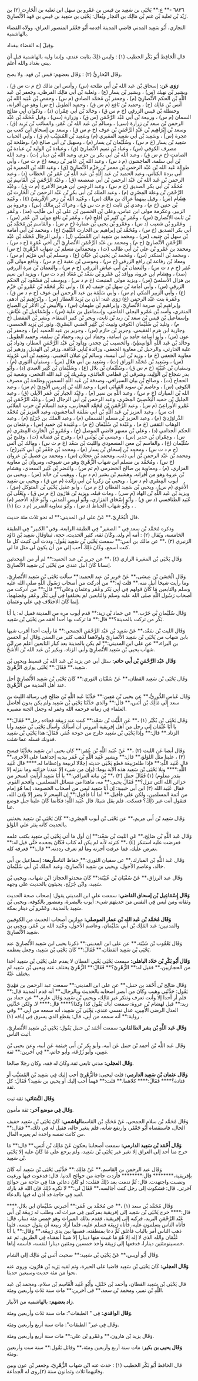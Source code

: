 ٦٨٣٦ -** ع:** يَحْيَى بن سَعِيد بن قيس بن عَمْرو بن سهل ابن ثعلبة بن الْحَارِث (٢) بن زَيْد بْن ثعلبة بْن غنم بْن مَالِك بن النجار ويُقال: يَحْيَى بن سَعِيد بن قيس بن قهد الأَنْصارِيّ.

النجاري، أَبُو سَعِيد المدني قاضي المدينة.أقدمه أَبُو جَعْفَر المنصور العراق، وولاه القضاء بالهاشمية.

وقِيلَ إنه القضاء ببغداد.

قال الْحَافِظ أَبُو بَكْر الخطيب (١) : وليس ذَلِكَ بثابت عندي، وإنما وليه بالهاشمية قبل أن يبني بغداد والله أعلم.

وقَال البُخارِيُّ (٢) : وَقَال بعضهم: قيس بْن قهد. ولا يصح.

**رَوَى عَن:** إسحاق بْن عَبد الله بْن أَبي طلحة (س) ، وأنس ابن مالك (خ م ت س ق) ، وبشير بْن نهيك (س) ، وبشير بْن يسار (ع) ، وثعلبة بْن أَبي مَالِك القرظي، وجعفر بْن عَبد اللَّهِ بْن الحكم الأَنْصارِيّ (م) ، وجعفر بْن مُحَمَّد الصادق (م س) ، وحفص بْن عُبَيد الله بْن أنس بْن مَالِك (خ) ، وحميد بْن نَافِع (م س ق) ، وحميد الطويل (خ س) وهو من أقرانه، وحنظلة بْن قيس الزرقي (خ م س ق) ، وخالد بْن أَبي عِمْران (د) ، وذكوان أَبِي صَالِح السمان (م س) ، وربيعة بْن أَبي عَبْد الرَّحْمَنِ (س ق) ، وزرارة (سي) ، وقيل مُحَمَّد بْن عَبْد الرحمن بْن سعد بْن زرارة (سي) ، وسالم بْن عَبد الله بْن عُمَر، والسائب بْن يَزِيد (ق) ، وسعد بْن إِبْرَاهِيم بْن عَبْد الرَّحْمَنِ بْن عوف (خ م س ق) ، وسعد بن إسحاق ابن كعب بن عجرة (س) ، وسَعِيد بْن أَبي سَعِيد المقبري (م) وسَعِيد بْن المُسَيَّب (م ق) ، وأبي الحباب سَعِيد بْن يسار (خ م س) ، وسُلَيْمان بْن يسار (م) ، وسهيل بْن أَبي صالح (م) ،وطلحة بْن مصرف الكوفي (س) ، وعباد بْن تميم الأَنْصارِيّ (ق) ، وعبادة بْن الوليد بْن عبادة بْن الصامت (خ م س ق) ، وعبد الله بْن أبي بكر بن حزم، وعبد الله بْن دينار (ت) ، وعبد الله بْن أَبي سلمة. الماجشون (م د س) ، وعبد الله بْن عَامِر بْن ربيعة (خ م ت س) ، وأبي طوالة عَبد الله بْن عَبْد الرحمن بْن معمر بْن حَزْم الأَنْصارِيّ (ق) ، وعبد الله بْن المغيرة بْن أَبي بردة الكناني، وعبد الحميد بْن عَبد اللَّهِ بْن عَبد اللَّهِ بْن عُمَر بْن الخطاب (د) ، وعبد الرحمن بْن عَبد الله بْن عَبْد الرحمن بْن أَبي صعصعة (ق) ، وعَبْد الرَّحْمَنِ بْن الْقَاسِم بْن مُحَمَّد بْن أَبي بكر الصديق (خ م س) ، وعبد الرحمن ابن هرمز الأعرج (م ت ق) ، وعَبْد الرَّحْمَنِ بْن وعلة المِصْرِي (م) ، وعبد الملك بْن أَبي بكر بْن عَبْد الرحمن بْن الْحَارِث بْن هِشَام (س) ، وقيل بينهما عراك بن مالك (س) ، وعُبَيد اللَّه بْن زحر الإفْرِيقيّ (٤) ، وعُبَيد بْن حنين (خ م) ، وعدي بْن ثابت (خ م ت س ق) ، وعراك بْن مالك (س) ، وعروة بن الزبير، وعكرمة مولى ابن عباس، وعلي بْن الحسين بْن علي بْن أَبي طَالِب (مد) ، وعُمَر بْن ثابت الأَنْصارِيّ (س) ، وعُمَر بْن كَثِير بْن أفلح (م) ، وعُمَر بْن نافع مولى ابْن عُمَر (س) ، وعَمْرو بْن شعيب (د س) ، وعَمْرو بْن يحيى بْن عمارة (خ م س) ، والقاسم بْن مُحَمَّد بْن أَبي بكر الصديق (خ س) ، ومُحَمَّد بْن إبراهيم بن الحارث التَّيْمِيّ (ع) ، ومحمد بْن أَبي أمامة بْن سهل بْن حنيف (س) ، ومحمد بن سَعِيد ابن المُسَيَّب (ل) ، وأبي الرجال مُحَمَّد بْن عَبْد الرَّحْمَنِ الأَنْصارِيّ (خ م) ، ومحمد بن عَبْد الرَّحْمَنِ الأَنْصارِيّ ابْن أخي عُمَرة (خ د س) ، ومحمد بن عَمْرو بْن علي بْن أَبي طالب (ت) ، ومحمدابن مسلم بْن شهاب الزُّهْرِيّ (خ س) ، ومحمد بْن المنكدر (س) ، ومُحمد بْن يَحيى بْن حَبَّان (ع) ، ومسلم بْن أَبي مَرْيَم (م س) ، ومعاذ بْن رفاعة بْن رافع الزرقي (خ س) ، وموسى بْن عقبة (خ م س) ، ونافع مولى ابْن عُمَر (خ م د ت س) ، والنعمان بْن أَبي عياش الزرقي (خ م س) ، والنعمان بْن مرة الزرقي (صد) ، وهشام ابن عروة، وواقد بْن عَمْرو بْن سَعْد بْن مُعَاذ (م د ت س) ، ويزيد ابن نعيم بن هزال الأَسلميّ (س) ، ويزيد مولى المنبعث (خ م د س) ، ويوسف بْن مَسْعُود بْن الحكم الزرقي (س) ، وأبي أمامة بْن سهل بْن حنيف (م ٤) ، وأبي بَكْر مُحَمَّد بْن عَمْرو بْن حَزْم (ع) ، وأبي الزبير المكي (م س) ، وأبي سَلَمَة بن عبد الرحمن ابن عوف (خ م د س ق) ، وعُمَرة بنت عَبْد الرحمن (ع) رَوَى عَنه: أبان بن يَزِيدَ العطار (س) ، وإِبْرَاهِيم بْن أدهم، وإبراهيم بْن صرمة الأَنْصارِيّ، وإبراهيم بْن طهمان (س) ، والأبيض بْن الأَغَر بْن الصباح المنقري، وأسد بْن عَمْرو البجلي القاضي، وإسماعيل بن علية (س) ، وإِسْمَاعِيل بْن عَيَّاش، وإسماعيل بْن قيس بْن سعد بْن زيد بْن ثابت، وبحر بْن كنيز السقاء، وبشر بْن المفضل (خ م) ، وتليد بْن سُلَيْمان الكوفي وثبيت بْن كَثِير الضبي البَصْرِيّ، وثور بْن يَزِيد الحمصي، وجارية ابن هرم الفقيمي، وجرير بْن حازم (س) ، وجرير بن عبد الحميد (م) ، وجعفر بْن عون (س) ، وأبو أسامة حامد بن أسامة، وحماد ابن زيد، وحماد بْن سلمة، وحميد الطويل، وخالد بْن عَبد اللَّهِ الْوَاسِطِيّ، والخصيب بْن جحدر، وداود بْن عَبْد الرَّحْمَنِ العطار، وذواد بْن علبة الحارثي، والرحيل بْن معاوية الجعفي، وزائدة بْنأَبِي قُدَامَة، وزفر بْن الهذيل، وزهير بْن معاوية الجعفي (خ م) ، وزيد بْن أَبي أنيسة، وسالم بْن غيلان التجيبي، وسَعِيد بْن أَبي عَرُوبَة (س) ، وسَعِيد بْن مُحَمَّد الوراق (ت) ، وسَعِيد بن أَبي هلال (س) ، وسفيان الثوري (م) ، وسفيان بْن عُيَيْنَة (خ م س ق) ، وسُلَيْمان بْن بلال (ع) ، وسُلَيْمان بْن كَثِير العبدي (د) ، وأَبُو بدر شجاع بْن الْوَلِيد، وشرقي بْن قطامي العائذي، وشَرِيك بْن عَبد الله النخعي، وشعبة بْن الحجاج (ت) ، وصالح بْن بيان السيرافي، وصدقة بْن عَبد اللَّهِ السمين، وطلحة بْن مصرف الكوفي (س) ، وعاصم بْن سويد القبائي (س) ، وعبد الله بْن إدريس الأَودِيّ (م س) ، وعبد الله بْن المبارك (خ م س) ، وعبد اللَّهِ بن نمير (م) ، وعَبْد الجبار بْن عُمَر الأيلي (ق) ، وعبد الجليل بْن حميد الْيَحْصِبِيّ المِصْرِي، وعبد الرحمن بْن أَبي الرجال (س) ، وعَبْد الرَّحْمَنِ بْن عَمْرو الأَوزاعِيّ (م س) ، وعبد الرَّحْمَنِ بْن مُحَمَّد المحاربي، وعبد السلام بْن حرب الملائي (ت س) ، وعبد العزيز بْن عَبد اللَّهِ بْن أَبي سَلَمَة الماجشون، وعبد العزيز بْن مُحَمَّد الدَّراوَرْدِيّ (م) ، وعبد العزيز بْن مسلم القسملي (م) ، وعبد الملك بن جُرَيْج (م) ، وعبد الوهاب الثقفي (خ م) ، وعَبْدة بْن سُلَيْمان (خ م) ، وعُبَيدة بْن حميد (س) ، وعثمان بن الحكم الجذامي (د) ، وعلي بْن مسهر قاضي الموصل (خ) ، وعَمْرو بْن الْحَارِث المِصْرِي (م س) ، وعِمْران بْن حدير (س) ، وعيسى بْن يُونُس (م) ، وفرج بْن فضالة (ت) ، وفليح بْن سُلَيْمان (خ) ، والقاسم بْن معن المسعودي والليث بْن سَعْد (خ م ت س) ، ومالك بْن أَنَس (خ م د ت س) ، ومحمد بْن إسحاق بْن يسار (م) ، ومحمد بْن جَعْفَر بْن أَبي كثير(خ) ، ومحمد بْن عَبْد الرحمن بْن أَبي ذئب، ومحمد بْن عجلان (س) ، ومحمد بن فضيل بْن غزوان (خ س) ، ومُحَمَّد بن مسلم ابن شهاب الزُّهْرِيّ وهو من شيوخه، ومروان بْن معاوية الفزاري، (م) ، ومعاوية بن صالح الحضرمي (م تم س) ، والنضر بْن كَثِير السعدي، وهشام بْن عروة وهو من أقرانه، وهشيم بْن بشير (م د س) ، ووهيب بْن خالد (س) ، ويحيى بن أيوب المِصْرِي (م د س) ، ويحيى بْن زكريا بْن أَبي زائدة (م س ق) ، ويحيى بن سَعِيد الأُمَوِي (م س) ، ويحيى بْن سَعِيد القطان (خ م س) ، وأبو عقيل يَحْيَى بْن المتوكل (مق) ، ويزيد بْن عَبد اللَّهِ بْن الهاد (م سي) ، ومات قبله، ويزيد بْن هَارُون (خ م س ق) ، ويَعْلَى بْن عُبَيد الطنافسي (د س ق) ، وأَبُو إِسْحَاق الفزاري، وأَبُو أويس المدني، وأَبُو خَالِد الأحمر (م) ، وأَبُو شهاب الحناط (د س) ، وأَبُو معاوية الضرير (م د ت) (١) .

قال الْبُخَارِيّ،** عَنْ علي ابن المديني:** له نحو ثلاث مئة حديث.

وذكره مُحَمَّد بْن سعد فِي " الصغير" فِي الطبقة الرابعة، وفي" الكبير" فِي الطبقة الخامسة، ويُقال (٢) : أمه أم ولد، وكَانَ ثقة، كثير الحديث، حجة، ثبتاوَقَال سَعِيد بْن دَاوُد الزنبري (٣) ،** عن مالك بن أنس:** سمعت يَحْيَى بْن سَعِيد يَقُول: وددت أني كتبت كل مَا كنت أسمع، وكَانَ ذَلِكَ أحب إلي من أن يكون لي مثل مَا لي.

وَقَال يَحْيَى بْن المغيرة الرازي (٤) ،** عن جرير بْن عبد الحميد:** لم أر من المحدثين إنسانا كَانَ أنبل عندي من يَحْيَى بْن سَعِيد الأَنْصارِيّ.

وَقَال الْحَسَن بْن عِيسَى،** عَنْ جَرِير بْن عبد الحميد:** سألت يَحْيَى بْن سَعِيد الأَنْصارِيّ، وما رأيت شيخا أنبل منه،** قلت له:** من أدركت من أصحاب رَسُول اللَّهِ صلى الله عليه وسلم والتابعين مَا كَانَ قولهم فِي أَبِي بَكر وعُمَر وعثمان وعلي؟** قال:** من أدركت من أصحاب رَسُول اللَّهِ صلى الله عليه وسلم والتابعين لم يختلفوا فِي أَبِي بَكْر وعُمَر وفضلهما، إنما كَانَ الاختلاف فِي علي وعثمان.

وَقَال سُلَيْمان بْن حَرْب،** عن حماد بْن زيد:** قدم أيوب مرة من المدينة فقيل له: يا أَبَا بَكْر من تركت بالمدينة؟** قال:** مَا تركت بها أحدا أفقه من يَحْيَى بْن سَعِيد.

وَقَال الليث بْن سَعْد،** عَنْ سَعِيد بْن عَبْد الرَّحْمَنِ الجمحي:** مَا رأيت أحدا أقرب شبها بابن شهاب من يَحْيَى بْن سَعِيد الأَنْصارِيّ ولولاهما لذهب كثير من السنن.وَقَال أبو الحسن بن البراء،** عن علي ابن المديني:** لم يكن بالمدينة بعد كبار التابعين أعلم من ابْن شهاب يحيى بْن سَعِيد الأَنْصارِيّ وأبي الزناد، وبكير بْن عَبد الله بْن الأَشَجّ.

**وَقَال عَبْد الرَّحْمَنِ بْن أَبي حاتم:** سئل أبي عن يزيد بْن عَبد الله بْن قسيط ويحيى بْن سَعِيد،** فَقَالَ:** يَحْيَى يوازي الزُّهْرِيّ.

وَقَال يَحْيَى بْن سَعِيد القطان،** عَنْ سُفْيَان الثوري:** كَانَ يَحْيَى بْن سَعِيد الأَنْصارِيّ أجل عند أهل المدينة من الزُّهْرِيّ.

وَقَال عَباس الدُّورِيُّ،** عن يحيى بْن مَعِين:** حَدَّثَنَا عَبد اللَّهِ بْن صَالِح فِي رسالة الليث بن سعد إِلَى مَالِك بْن أَنَس،** قال:** والذي حَدَّثَنَا يَحْيَى بْن سَعِيد ولم يكن بدون أفاضل العلماء فِي زمانه فرحمه الله وغفر له وجعل الجنة مصيره.

وَقَال يَحْيَى بْن بُكَيْر (١) ،** عَنِ اللَّيْث بْن سَعْد:** كنت عند رَبِيعَة فجاءه رجل** فَقَالَ:** يا أَبَا عُثْمَان إني رجل من أهل إفريقية أمروني أن أسألك وأسأل يَحْيَى بْن سَعِيد وأبا الزناد.** قال:** وإذا يَحْيَى بْن سَعِيد خارج من خوخة عُمَر، فَقَالَ: هذا يَحْيَى بْن سَعِيد فدونك فسله عما شئت.

وَقَال أيضا عَنِ الليث (٢) ،** عَنْ عُبَيد اللَّهِ بْن عُمَر:** كان يحيى ابن سَعِيد يحَدَّثَنَا فيسح (٣) ، علينا مثل اللؤلؤ،** قال:** ويشير عُبَيد اللَّهِ بْن عُمَر بيديه إحداهما على الأخرى،** قال عُبَيد اللَّهِ:** فإذا طلعرَبِيعَة قطع يَحْيَى حديثه إجلالا لربيعة وإعظاما له.**** قال عُبَيد اللَّهِ:**** وتلا يَحْيَى بْن سَعِيد هذه الآية يوما: (وإن من شيء إلا عندنا خزائنه وما ننزله إلا بقدر معلوم) (١) فَقَالَ حمل (٢) ،** بْن نباتة العراقي:** يا أَبَا سَعِيد أرأيت السحر من خزائن الله التي تنزل؟** فَقَالَ يحيى:** مه، ماهذا من مسائل المسلمين، وأفحم القوم. فقال عُبَيد الله (٣) ابن أَبي حبيبة: إن أَبَا سَعِيد ليس من أصحاب الخصومة، إنما هُوَ إمام من أئمة المسلمين، ولكن علي فأقبل،** أما أنا فأقول:** إن السحر لا يضر إلا بإذن الله، فتقول أنت غير ذَلِكَ؟ فسكت، فلم يقل شيئا. قال عُبَيد اللَّهِ: فكأنما كَانَ علينا جبل فوضع عنا.

وَقَال سَعِيد بْن أَبي مريم،** عن يَحْيَى بْن أيوب المِصْرِي:** كَانَ يَحْيَى بْن سَعِيد يحدثني بالحديث كأنه ينثر علي اللؤلؤ.

وَقَال عَبد اللَّهِ بْن صَالِح،** عَنِ الليث بْن سَعْد:** إن أول مَا أتي يَحْيَى بْن سَعِيد بكتب علمه فعرضت عليه استنكر (٤) ،** كثرته لأنه لم يكن له كتاب فَكَانَ يجحده حَتَّى قيل له:** نعرض عليك، فما عرفت أجزته وما لم تعرف رددته.** قال:** فعرفه كله.

وَقَال عَبد اللَّهِ بْن المبارك،** عن سفيان الثوري:** حفاظ الناس**أربعة:** إسماعيل بن أَبي خالد، وعاصم الأحول، ويحيى بن سَعِيد الأَنْصارِيّ، وعبد الملك بْن أَبي سُلَيْمان.

وَقَال عبد الرزاق،** عَنْ سُفْيَان بْن عُيَيْنَة:** كَانَ محدثو الحجاز: ابْن شهاب، ويحيى بْن سَعِيد، وابْن جُرَيْج، يجيئون بالحديث على وجهه.

**وَقَال إِسْمَاعِيل بْن إسحاق القاضي:** سمعت علي ابن المديني يقول: إصحاب صحة الحديث وثقاته ومن ليس فِي النفس من حديثهم شيء: أيوب بالبصرة، ومنصور بالكوفة، ويحيى بْن سَعِيد بالمدينة، وعَمْرو بْن دينار بمكة.

**وَقَال مُحَمَّد بْن عَبد الله بْن عمار الموصلي:** موازين أصحاب الحديث من الكوفيين والمدنيين: عَبد المَلِك بْن أَبي سُلَيْمان، وعاصم الأحول، وعُبَيد الله بن عُمَر، ويحيى بن سَعِيد الأَنْصارِيّ.

وَقَال يَعْقُوب بْن شَيْبَة،** عن علي ابن المديني:** ذكرنا يحيى ابن سَعِيد الأَنْصارِيّ عند يَحْيَى بْن سَعِيد القطان،** فَقَالَ:** كَانَ يَحْيَى بْن سَعِيد، وجعل يعظمه.

**وَقَال أَبُو بَكْرِ بْن خلاد الباهلي:** سمعت يَحْيَى يَعْنِي القطان لا يقدم على يَحْيَى بْن سَعِيد أحدا من الحجازيين،** فقيل له:** الزُّهْرِيّ؟** فَقَالَ:** الزُّهْرِيّ يختلف عنه ويحيى بْن سَعِيد لم يختلف عَنْهُ.

وَقَال صَالِح بْن أَحْمَد بن حنبل،** عن علي ابن المديني:** سمعت عبد الرحمن بن مَهْدِيّ يَقُول: حَدَّثَنِي وهيب وكَانَ من أبصر أصحابه بالحديث وبالرجال،** أنه قدم المدينة قال:** فلم أر أحدا إلا وأنت تعرف وتنكر غير مَالِك، ويحيى بْن سَعِيد.وَقَال عارم،** عن حماد بن زيد:** قيل لهشام بْن عروة: سمعت أباك يَقُول كذا وكذا؟**** قال:**** لا. ولكن حَدَّثَنِي العدل الرضى الأَمِين، عدل نفسي عندي، يَحْيَى بْن سَعِيد، أنه سمعه من أَبِي.** وفي رواية:** أنه سمعه من أَبِي، قال: يقطع الذي يسرق فِي إباقه (١) .

**وَقَال عَبد اللَّهِ بْن بشر الطالقاني:** سمعت أَحْمَد بْن حنبل يَقُول: يَحْيَى بْن سَعِيد الأَنْصارِيّ، أثبت الناس.

وَقَال عَبد اللَّه بْن أحمد بْن حنبل عَن أبيه، وأبو بكر بْن أَبي خيثمة عَن أبيه، وعن يحيى بْن مَعِين، وأبو زُرْعَة، وأبو حاتم،** فِي آخرين:** ثقة.

**وَقَال العجلي:** مدني تابعي ثقة.وكَانَ له فقه، وكان رجلا صالحا.

**وَقَال عثمان بْن سَعِيد الدارمي:** قلت ليحيى: فالزُّهْرِيّ أحب إليك فِي سَعِيد بْن المُسَيَّب أو قتادة؟**** فَقَالَ:**** كلاهما.** قلت:** فهما أحب إليك أو يحيى بن سَعِيد؟ فَقَالَ: كل ثقة.

**وَقَال النَّسَائي:** ثقة ثبت.

**وَقَال فِي موضع آخر:** ثقة مأمون.

وَقَال مُحَمَّد بْن سلام الجمحي، عَنْ مُحَمَّد بْن القاسم**الهاشمي:** كَانَ يَحْيَى بْن سَعِيد خفيف الحال، فاستقضاه أَبُو جَعْفَر، وارتفع شأنه، فلم يتغير حاله، فقيل له في ذلك،** فقال:** من كانت نفسه واحدة لم يغيره المال.

**وَقَال أَحْمَد بْن سَعِيد الدارمي:** سمعت أصحابنا يحكون عَنْ مَالِك بْن أَنَس،** قال:** مَا خرج منا أحد إلى العراق إلا تغير غير يَحْيَى بْن سَعِيد، ولم يرجع على مَا كَانَ عليه إلا يَحْيَى بْن سَعِيد.

وَقَال عبد الرحمن بن القاسم،** عَنْ مَالِك:** حَدَّثَنِي يَحْيَى بْن سَعِيد أنه كَانَ بإفريقية،******** قال:******** فأردت حاجة من حوائج الدنيا. قال: فدعوت فيها ورغبت ونصبت واجتهدت. قال: ثُمَّ ندمت بعد ذَلِكَ فقلت: لو كَانَ دعائي هذا فِي حاجة من حوائج آخرتي. قال: فشكوت إلى رجل كنت أجالسه،** فَقَالَ لي:** لا تكره ذَلِكَ فإن الله قد بارك لعبد فِي حاجة قد أذن له فيها بالدعاء.

وَقَال مُحَمَّد بْن سعد (١) ،** عن مُحَمَّد بن عُمَر:** أخبرني سُلَيْمان ابن بلال،**** قال:**** خرج يَحْيَى بْن سَعِيد إلى إفريقية بمركبين فِي ميراث له، وطلب له رَبِيعَة بْن أَبي عَبْد الرَّحْمَنِ البريد، فركبه إلى إفريقية، فقدم بذلك الميراث وهو خمس مئة دينار، قال: فأتاه الناس يسلمون عليه، فأتاه رَبِيعَة فسلم عليه، فلما أراد ربيعة أن يقول حبسه، فلما ذهب الناس أمر بالباب فأغلق ثُمَّ دعا بمنطقته، فصبها بين يدي رَبِيعَة،** وَقَال:** يا أَبَا عُثْمَان والله الذي لا إله إلا هُوَ مَا غيبت منها دينارا إلا شيئا أنفقناه فِي الطريق. ثم عد خمسينومئتين دينارا، فدفعها إلى رَبِيعَة وأخذ خمسين ومئتين دينارا لنفسه، قاسمه إياها.

وَقَال أَبُو أويس،** عَنْ يَحْيَى بْن سَعِيد:** صحبت أَنَس بْن مَالِك إلى الشام.

**وَقَال العجلي:** كَانَ يَحْيَى بْن سَعِيد قاضيا على الحيرة، وثم لقيه يَزِيد بْن هَارُون، وروى عنه نحوا من مئة حديث وسبعين حديثا.

قال يَحْيَى بْن سَعِيد القطان، وأحمد بْن حَنْبَل، وأَبُو عُبَيد الْقَاسِم بْن سلام، ومحمد بْن عَبد اللَّهِ بْن نمير، ومحمد بْن سعد،** في آخرين:** مات سنة ثلاث وأربعين ومئة.

**زاد بعضهم:** بالهاشمية من الأنبار.

**وَقَال الواقدي:** فِي " الطبقات": مات سنة ثلاث وأربعين ومئة.

وَقَال فِي غير" الطبقات": مات سنة أربع وأربعين ومئة.

وَقَال يزيد بْن هارون،** وعَمْرو بْن علي:** مات سنة أربع وأربعين ومئة.

**وَقَال يحيى بن بكير:** مات سنة أربع وأربعين ومئة،** وقائل يَقُول:** سنة ست وأربعين ومئة.

قال الحافظ أَبُو بَكْر الخطيب (١) : حدث عنه ابْن شهاب الزُّهْرِيّ، وجعفر بْن عون وبين وفاتيهما ثلاث وثمانون سنة (٢)روى له الجماعة.